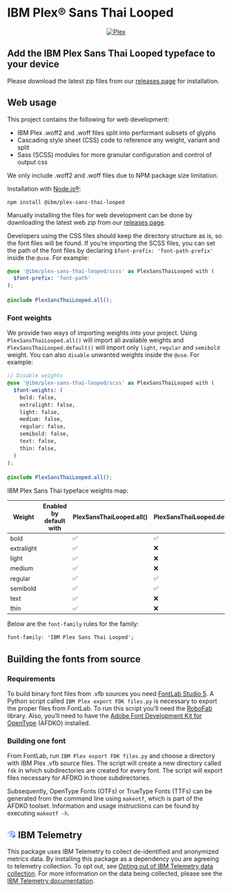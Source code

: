 # IBM Plex® Sans Thai Looped

<p align="center">
  <a href="https://www.ibm.com/plex/">
    <img alt="Plex" src="https://i.imgur.com/yB9xz60.jpg" />
  </a>
</p>

## Add the IBM Plex Sans Thai Looped typeface to your device

Please download the latest zip files from our [releases page](https://github.com/IBM/plex/releases) for installation.

## Web usage

This project contains the following for web development:

- IBM Plex .woff2 and .woff files split into performant subsets of glyphs
- Cascading style sheet (CSS) code to reference any weight, variant and split
- Sass (SCSS) modules for more granular configuration and control of output css

We only include .woff2 and .woff files due to NPM package size limitation.

Installation with [Node.js®](https://nodejs.org/en/):

```
npm install @ibm/plex-sans-thai-looped
```

Manually installing the files for web development can be done by downloading the latest web zip from our [releases page](https://github.com/IBM/plex/releases).

Developers using the CSS files should keep the directory structure as is, so the font files will be found. If you’re importing the SCSS files, you can set the path of the font files by declaring `$font-prefix: 'font-path-prefix'` inside the `@use`. For example:

```scss
@use '@ibm/plex-sans-thai-looped/scss' as PlexSansThaiLooped with (
  $font-prefix: 'font-path'
);

@include PlexSansThaiLooped.all();
```

### Font weights

We provide two ways of importing weights into your project. Using `PlexSansThaiLooped.all()` will import all available weights and `PlexSansThaiLooped.default()` will import only `light`, `regular` and `semibold` weight. You can also `disable` unwanted weights inside the `@use`. For example:

```scss
// Disable weights
@use '@ibm/plex-sans-thai-looped/scss' as PlexSansThaiLooped with (
  $font-weights: (
    bold: false,
    extralight: false,
    light: false,
    medium: false,
    regular: false,
    semibold: false,
    text: false,
    thin: false,
  )
);

@include PlexSansThaiLooped.all();
```

IBM Plex Sans Thai typeface weights map:

| Weight     | Enabled by default with | PlexSansThaiLooped.all() | PlexSansThaiLooped.default() |
| ---------- | ----------------------- | ------------------------ | ---------------------------- |
| bold       |                         | ✅                       | ✅                           |
| extralight |                         | ✅                       | ❌                           |
| light      |                         | ✅                       | ❌                           |
| medium     |                         | ✅                       | ❌                           |
| regular    |                         | ✅                       | ✅                           |
| semibold   |                         | ✅                       | ✅                           |
| text       |                         | ✅                       | ❌                           |
| thin       |                         | ✅                       | ❌                           |

Below are the `font-family` rules for the family:

```css
font-family: 'IBM Plex Sans Thai Looped';
```

## Building the fonts from source

### Requirements

To build binary font files from .vfb sources you need [FontLab Studio 5](https://www.fontlab.com). A Python script called `IBM Plex export FDK files.py` is necessary to export the proper files from FontLab. To run this script you’ll need the [RoboFab](https://github.com/robofab-developers/robofab) library. Also, you’ll need to have the [Adobe Font Development Kit for OpenType](http://www.adobe.com/devnet/opentype/afdko.html) (AFDKO) installed.

### Building one font

From FontLab, run `IBM Plex export FDK files.py` and choose a directory with IBM Plex .vfb source files. The script will create a new directory called `fdk` in which subdirectories are created for every font. The script will export files necessary for AFDKO in those subdirectories.

Subsequently, OpenType Fonts (OTFs) or TrueType Fonts (TTFs) can be generated from the command line using `makeotf`, which is part of the AFDKO toolset. Information and usage instructions can be found by executing `makeotf -h`.

## <picture><source height="20" width="20" media="(prefers-color-scheme: dark)" srcset="https://raw.githubusercontent.com/ibm-telemetry/telemetry-js/main/docs/images/ibm-telemetry-dark.svg"><source height="20" width="20" media="(prefers-color-scheme: light)" srcset="https://raw.githubusercontent.com/ibm-telemetry/telemetry-js/main/docs/images/ibm-telemetry-light.svg"><img height="20" width="20" alt="IBM Telemetry" src="https://raw.githubusercontent.com/ibm-telemetry/telemetry-js/main/docs/images/ibm-telemetry-light.svg"></picture> IBM Telemetry

This package uses IBM Telemetry to collect de-identified and anonymized metrics data. By installing
this package as a dependency you are agreeing to telemetry collection. To opt out, see
[Opting out of IBM Telemetry data collection](https://github.com/ibm-telemetry/telemetry-js/tree/main#opting-out-of-ibm-telemetry-data-collection).
For more information on the data being collected, please see the
[IBM Telemetry documentation](https://github.com/ibm-telemetry/telemetry-js/tree/main#ibm-telemetry-collection-basics).
